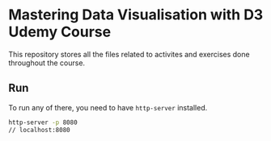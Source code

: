 # Mastering Data Visualisation with D3 Udemy Course

This repository stores all the files related to activites and exercises done throughout the course.

## Run

To run any of there, you need to have `http-server` installed.

```bash
http-server -p 8080
// localhost:8080
```
